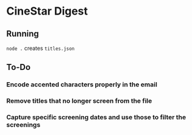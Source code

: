 # CineStar Digest

## Running

`node .` creates `titles.json`

## To-Do

### Encode accented characters properly in the email

### Remove titles that no longer screen from the file

### Capture specific screening dates and use those to filter the screenings
